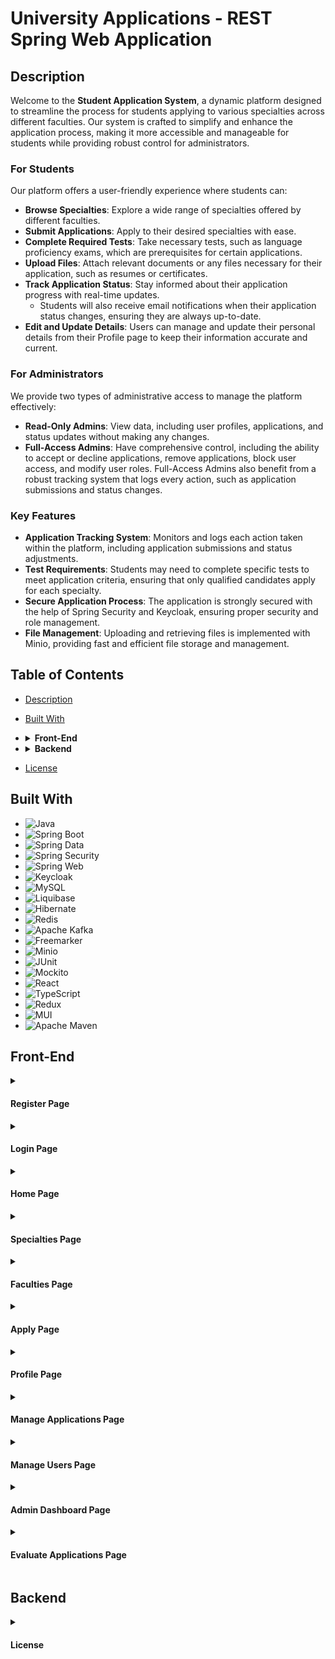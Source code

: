 # University Applications - REST Spring Web Application

## Description

Welcome to the **Student Application System**, a dynamic platform designed to streamline the process for students applying to various specialties across different faculties. Our system is crafted to simplify and enhance the application process, making it more accessible and manageable for students while providing robust control for administrators.

### For Students

Our platform offers a user-friendly experience where students can:

- **Browse Specialties**: Explore a wide range of specialties offered by different faculties.
- **Submit Applications**: Apply to their desired specialties with ease.
- **Complete Required Tests**: Take necessary tests, such as language proficiency exams, which are prerequisites for certain applications.
- **Upload Files**: Attach relevant documents or any files necessary for their application, such as resumes or certificates.
- **Track Application Status**: Stay informed about their application progress with real-time updates.
  - Students will also receive email notifications when their application status changes, ensuring they are always up-to-date.
- **Edit and Update Details**: Users can manage and update their personal details from their Profile page to keep their information accurate and current.
### For Administrators

We provide two types of administrative access to manage the platform effectively:

- **Read-Only Admins**: View data, including user profiles, applications, and status updates without making any changes.
- **Full-Access Admins**: Have comprehensive control, including the ability to accept or decline applications, remove applications, block user access, and modify user roles. Full-Access Admins also benefit from a robust tracking system that logs every action, such as application submissions and status changes.

### Key Features

- **Application Tracking System**: Monitors and logs each action taken within the platform, including application submissions and status adjustments.
- **Test Requirements**: Students may need to complete specific tests to meet application criteria, ensuring that only qualified candidates apply for each specialty.
- **Secure Application Process**: The application is strongly secured with the help of Spring Security and Keycloak, ensuring proper security and role management.
- **File Management**: Uploading and retrieving files is implemented with Minio, providing fast and efficient file storage and management.

## Table of Contents

- [Description](#description)
- [Built With](#built-with)
- <details>
  <summary><b>Front-End</b></summary>

  - [<a href="#register-page">Register Page</a>](#register-page)
  - [<a href="#login-page">Login Page</a>](#login-page)
  - [Home Page](#home-page)
  - [Specialties Page](#specialties-page)
  - [Faculties Page](#faculties-page)
  - [Apply Page](#apply-page)
  - [Profile Page](#profile-page)
  - [Manage Applications Page](#manage-applications-page)
  - [Manage Users Page](#manage-users-page)
  - [Admin Dashboard Page](#admin-dashboard-page)
  - [Evaluate Applications Page](#evaluate-applications-page)
- </details>
  <details>
  <summary><b>Backend</b></summary>
</details>

- [License](#license)


## Built With

<ul dir="auto">
  <li><img src="https://img.shields.io/badge/Java-ED4236?style=for-the-badge&logo=java&logoColor=white" alt="Java"></li>
  <li><img src="https://img.shields.io/badge/Spring%20Boot-%236BB13D?style=for-the-badge&logo=springboot&logoColor=white" alt="Spring Boot"></li>
  <li><img src="https://img.shields.io/badge/Spring%20Data-%236BB13D?style=for-the-badge&logo=spring&logoColor=white" alt="Spring Data"></li>
  <li><img src="https://img.shields.io/badge/Spring%20Security-%236BB13D?style=for-the-badge&logo=springsecurity&logoColor=white" alt="Spring Security"></li>
  <li><img src="https://img.shields.io/badge/Spring%20Web-%236BB13D?style=for-the-badge&logo=spring&logoColor=white" alt="Spring Web"></li>
  <li><img src="https://img.shields.io/badge/Keycloak-%233B3F6C?style=for-the-badge&logo=keycloak&logoColor=white" alt="Keycloak"></li>
  <li><img src="https://img.shields.io/badge/MySQL-005C84?style=for-the-badge&logo=mysql&logoColor=white" alt="MySQL"></li>
  <li><img src="https://img.shields.io/badge/Liquibase-0D4F8C?style=for-the-badge&logo=liquibase&logoColor=white" alt="Liquibase"></li>
  <li><img src="https://img.shields.io/badge/Hibernate-59666C?style=for-the-badge&logo=hibernate&logoColor=white" alt="Hibernate"></li>
  <li><img src="https://img.shields.io/badge/Redis-%23D82C20?style=for-the-badge&logo=redis&logoColor=white" alt="Redis"></li>
  <li><img src="https://img.shields.io/badge/Apache%20Kafka-%23D2302C?style=for-the-badge&logo=apachekafka&logoColor=white" alt="Apache Kafka"></li>
  <li><img src="https://img.shields.io/badge/Freemarker-%23E06F2D?style=for-the-badge&logo=freemarker&logoColor=white" alt="Freemarker"></li>
  <li><img src="https://img.shields.io/badge/Minio-%23D5A9F2?style=for-the-badge&logo=minio&logoColor=white" alt="Minio"></li>
  <li><img src="https://img.shields.io/badge/JUnit-25A162?style=for-the-badge&logo=junit&logoColor=white" alt="JUnit"></li>
  <li><img src="https://img.shields.io/badge/Mockito-8C8C8C?style=for-the-badge&logo=mockito&logoColor=white" alt="Mockito"></li>
  <li><img src="https://img.shields.io/badge/React-%23282C34?style=for-the-badge&logo=react&logoColor=61DAFB" alt="React"></li>
  <li><img src="https://img.shields.io/badge/TypeScript-%232B8AB6?style=for-the-badge&logo=typescript&logoColor=white" alt="TypeScript"></li>
  <li><img src="https://img.shields.io/badge/Redux-%23593d88?style=for-the-badge&logo=redux&logoColor=white" alt="Redux"></li>
  <li><img src="https://img.shields.io/badge/MUI-%230081CB?style=for-the-badge&logo=mui&logoColor=white" alt="MUI"></li>
  <li><img src="https://img.shields.io/badge/Apache%20Maven-C71A36?style=for-the-badge&logo=apachemaven&logoColor=white" alt="Apache Maven"></li>
</ul>


## Front-End

<details id="register-page">
<summary><h4>Register Page</h4></summary>

The registration page is designed to be user-friendly and efficient for new users looking to create an account.

![Register Page Screenshot](#)  <!-- Replace with actual screenshot URL -->

- Users are prompted to enter their full name, email address, and a secure password.
- Input validation ensures:
  - Names must be properly formatted and cannot be left blank.
  - Email addresses must be valid and unique; duplicate or improperly formatted emails will be rejected.
  - Passwords must be at least 8 characters long and meet complexity requirements.
- After completing registration, users are redirected to the login page to access their account.

</details>

<details id="login-page">
<summary><h4>Login Page</h4></summary>

The login page provides a secure entry point for returning users.

![Login Page Screenshot](#)  <!-- Replace with actual screenshot URL -->

- Users need to enter their registered email address and password.
- For users who forget their password, a password reset option is available:
  - An email with a password reset link is sent if the provided email matches a registered account.
  - The link expires after 24 hours or once the password has been successfully reset.
- Anti-bot measures are in place to prevent unauthorized access:
  - After 5 failed login attempts, users are temporarily locked out for 15 minutes.
  - Further failed attempts result in a longer lockout period.
- Successful login redirects users to their dashboard or home page.

</details>

<details id="home-page">
<summary><h4>Home Page</h4></summary>

The home page serves as the main entry point to the application.

![Home Page Screenshot](#)  <!-- Replace with actual screenshot URL -->

- Features a navigation bar with links to other sections of the site.
- Displays a welcome banner and highlights key features or announcements.
- Includes a section with quick links to popular pages or actions.

</details>

<details id="specialties-page">
<summary><h4>Specialties Page</h4></summary>

The specialties page showcases various specializations or areas of focus.

![Specialties Page Screenshot](#)  <!-- Replace with actual screenshot URL -->

- Lists all available specialties with brief descriptions and links to detailed information.
- Provides filters to narrow down the list based on user preferences or requirements.
- Each specialty entry includes a link to more detailed content or application options.

</details>

<details id="faculties-page">
<summary><h4>Faculties Page</h4></summary>

The faculties page provides information about different academic faculties or departments.

![Faculties Page Screenshot](#)  <!-- Replace with actual screenshot URL -->

- Displays a list of faculties with names, brief descriptions, and key contact information.
- Users can click on each faculty to view more details, including faculty members, research areas, and academic programs.

</details>

<details id="apply-page">
<summary><h4>Apply Page</h4></summary>

The apply page allows users to submit applications for programs or positions.

![Apply Page Screenshot](#)  <!-- Replace with actual screenshot URL -->

- Users can fill out an application form, providing necessary details such as personal information, qualifications, and supporting documents.
- Includes validation to ensure all required fields are completed accurately.
- Provides confirmation and status updates upon submission.

</details>

<details id="profile-page">
<summary><h4>Profile Page</h4></summary>

The profile page offers account management features for logged-in users.

![Profile Page Screenshot](#)  <!-- Replace with actual screenshot URL -->

- Users can update their personal information, such as name, email, and password.
- Displays a summary of the user's activity, including applications and interactions.
- Includes options to manage account settings and view recent activity.

</details>

<details id="manage-applications-page">
<summary><h4>Manage Applications Page</h4></summary>

The manage applications page allows administrators or users to review and manage applications.

![Manage Applications Page Screenshot](#)  <!-- Replace with actual screenshot URL -->

- Lists all applications with filtering options based on status, date, or other criteria.
- Provides functionality to view, approve, reject, or request additional information for each application.

</details>

<details id="manage-users-page">
<summary><h4>Manage Users Page</h4></summary>

The manage users page is used for administrative tasks related to user management.

![Manage Users Page Screenshot](#)  <!-- Replace with actual screenshot URL -->

- Displays a list of users with options to view their profiles, modify user roles, or deactivate accounts.
- Includes search and filter functionalities to efficiently manage user data.

</details>

<details id="admin-dashboard-page">
<summary><h4>Admin Dashboard Page</h4></summary>

The admin dashboard provides an overview of key metrics and system status.

![Admin Dashboard Page Screenshot](#)  <!-- Replace with actual screenshot URL -->

- Displays summary statistics and charts related to user activity, application statuses, and system performance.
- Offers quick access to management tools and system settings.

</details>

<details id="evaluate-applications-page">
<summary><h4>Evaluate Applications Page</h4></summary>

The evaluate applications page is used for assessing and making decisions on applications.

![Evaluate Applications Page Screenshot](#)  <!-- Replace with actual screenshot URL -->

- Lists applications awaiting evaluation with details for each application.
- Provides tools for scoring, commenting, and making decisions on applications.

</details>

## Backend



<details id="license">
<summary><h4>License</h4></summary>
<h4>MIT License</h4>
Copyright (c) 2024 Denis Danov

Permission is hereby granted, free of charge, to any person obtaining a copy of this software and associated documentation files (the "Software"), to deal in the Software without restriction, including without limitation the rights to use, copy, modify, merge, publish, distribute, sublicense, and/or sell copies of the Software, and to permit persons to whom the Software is furnished to do so, subject to the following conditions:

The above copyright notice and this permission notice shall be included in all copies or substantial portions of the Software.

THE SOFTWARE IS PROVIDED "AS IS", WITHOUT WARRANTY OF ANY KIND, EXPRESS OR IMPLIED, INCLUDING BUT NOT LIMITED TO THE WARRANTIES OF MERCHANTABILITY, FITNESS FOR A PARTICULAR PURPOSE AND NONINFRINGEMENT. IN NO EVENT SHALL THE AUTHORS OR COPYRIGHT HOLDERS BE LIABLE FOR ANY CLAIM, DAMAGES OR OTHER LIABILITY, WHETHER IN AN ACTION OF CONTRACT, TORT OR OTHERWISE, ARISING FROM, OUT OF OR IN CONNECTION WITH THE SOFTWARE OR THE USE OR OTHER DEALINGS IN THE SOFTWARE.
</details>
